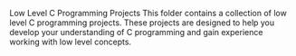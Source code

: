 Low Level C Programming Projects
This folder contains a collection of low level C programming projects. These projects are designed to help you develop your understanding of C programming and gain experience working with low level concepts.
